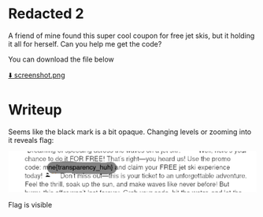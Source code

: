# Redacted 2

A friend of mine found this super cool coupon for free jet skis, but it holding it all for herself. Can you help me get the code?

You can download the file below

[⬇️ screenshot.png](./screenshot.png)

# Writeup

Seems like the black mark is a bit opaque. Changing levels or zooming into it reveals flag:

![alt text](image.png)

Flag is visible
